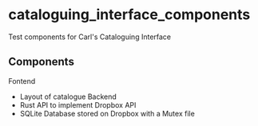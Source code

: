 # cataloguing_interface_components
Test components for Carl's Cataloguing Interface

## Components
Fontend
  + Layout of catalogue
Backend
  + Rust API to implement Dropbox API
  + SQLite Database stored on Dropbox with a Mutex file

